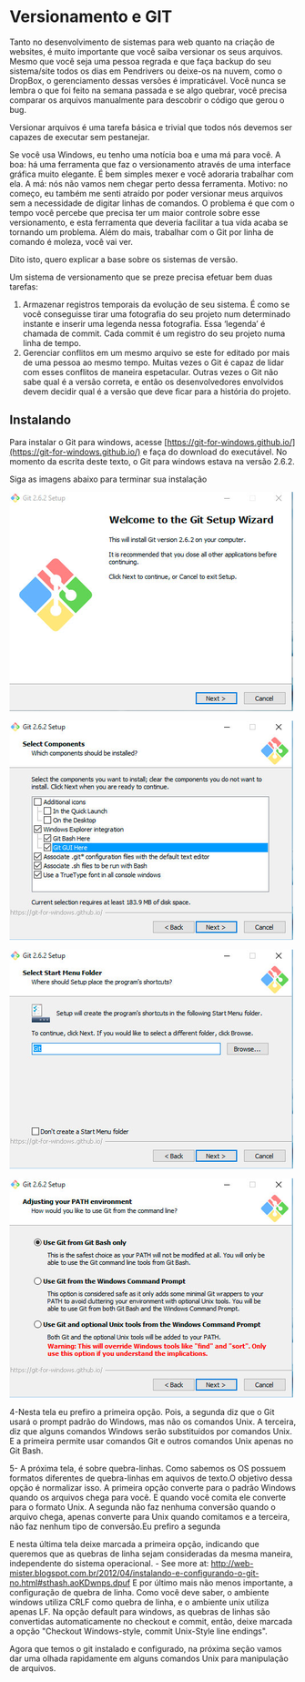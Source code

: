 # Versionamento e GIT

Tanto no desenvolvimento de sistemas para web quanto na criação de websites, é muito importante que você saiba versionar os seus arquivos. Mesmo que você seja uma pessoa regrada e que faça backup do seu sistema/site todos os dias em Pendrivers ou deixe-os na nuvem, como o DropBox, o gerenciamento dessas versões é impraticável. Você nunca se lembra o que foi feito na semana passada e se algo quebrar, você precisa comparar os arquivos manualmente para descobrir o código que gerou o bug. 

Versionar arquivos é uma tarefa básica e trivial que todos nós devemos ser capazes de executar sem pestanejar.

Se você usa Windows, eu tenho uma notícia boa e uma má para você. A boa: há uma ferramenta que faz o versionamento através de uma interface gráfica muito elegante. É bem simples mexer e você adoraria trabalhar com ela. A má: nós não vamos nem chegar perto dessa ferramenta. Motivo: no começo, eu também me senti atraído por poder versionar meus arquivos sem a necessidade de digitar linhas de comandos. O problema é que com o tempo você percebe que precisa ter um maior controle sobre esse versionamento, e esta ferramenta que deveria facilitar a tua vida acaba se tornando um problema. Além do mais, trabalhar com o Git por linha de comando é moleza, você vai ver.

Dito isto, quero explicar a base sobre os sistemas de versão. 

Um sistema de versionamento que se preze precisa efetuar bem duas tarefas:
1. Armazenar registros temporais da evolução de seu sistema. É como se você conseguisse tirar uma fotografia do seu projeto num determinado instante e inserir uma legenda nessa fotografia. Essa ‘legenda’ é chamada de commit. Cada commit é um registro do seu projeto numa linha de tempo.
2. Gerenciar conflitos em um mesmo arquivo se este for editado por mais de uma pessoa ao mesmo tempo. Muitas vezes o Git é capaz de lidar com esses conflitos de maneira espetacular. Outras vezes o Git não sabe qual é a versão correta, e então os desenvolvedores envolvidos devem decidir qual é a versão que deve ficar para a história do projeto. 



## Instalando

Para instalar o Git para windows, acesse [https://git-for-windows.github.io/](https://git-for-windows.github.io/) e faça do download do executável. No momento da escrita deste texto, o Git para windows estava na versão 2.6.2.

Siga as imagens abaixo para terminar sua instalação

![](01.jpg)

![](02.jpg)

![](03.jpg)

![](04.jpg)

4-Nesta tela eu prefiro a primeira opção. Pois, a segunda diz que o Git usará o prompt padrão do Windows, mas não os comandos Unix. A terceira, diz que alguns comandos Windows serão substituidos por comandos Unix. E a primeira permite usar comandos Git e outros comandos Unix apenas no Git Bash.

5- A próxima tela, é sobre quebra-linhas. Como sabemos os OS possuem formatos diferentes de quebra-linhas em aquivos de texto.O objetivo dessa opção é normalizar isso. A primeira opção converte para o padrão Windows quando os arquivos chega para você. E quando você comita ele converte para o formato Unix.  A segunda não faz nenhuma conversão quando o arquivo chega, apenas converte para Unix quando comitamos e a terceira, não faz nenhum tipo de conversão.Eu prefiro a segunda

E nesta última tela deixe marcada a primeira opção, indicando que queremos que as quebras de linha sejam consideradas da mesma maneira, independente do sistema operacional. - See more at: http://web-mister.blogspot.com.br/2012/04/instalando-e-configurando-o-git-no.html#sthash.aoKDwnps.dpuf
E por último mais não menos importante, a configuração de quebra de linha. Como você deve saber, o ambiente windows utiliza CRLF como quebra de linha, e o ambiente unix utiliza apenas LF. Na opção default para windows, as quebras de linhas são convertidas automaticamente no checkout e commit, então, deixe marcada a opção "Checkout Windows-style, commit Unix-Style line endings".




Agora que temos o git instalado e configurado, na próxima seção vamos dar uma olhada rapidamente em alguns comandos Unix para manipulação de arquivos.
